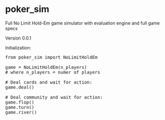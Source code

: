 # poker_sim
Full No Limit Hold-Em game simulator with evaluation engine and full game specs

Version 0.0.1


Initialization:

<pre>
from poker_sim import NoLimitHoldEm

game = NoLimitHoldEm(n_players) 
# where n_players = numer of players 

# Deal cards and wait for action:
game.deal()

# Deal community and wait for action:
game.flop()
game.turn()
game.river()
</pre>
